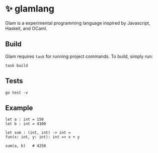 # ✨ glamlang

Glam is a experimental programming language inspired by Javascript, Haskell, and OCaml. 

## Build
Glam requires `task` for running project commands. To build, simply run:
```
task build
```

## Tests

```
go test -v
```

## Example

```
let a : int = 150
let b : int = 4100

let sum : (int, int) -> int =
fun(x: int, y: int): int => x + y

sum(a, b)   # 4250
```
